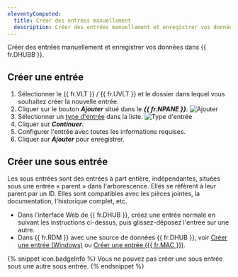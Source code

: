 ```yaml
---
eleventyComputed:
  title: Créer des entrées manuellement
  description: Créer des entrées manuellement et enregistrer vos données dans {{ fr.DHUBB }}.
---
```

Créer des entrées manuellement et enregistrer vos données dans {{ fr.DHUBB }}.

## Créer une entrée

1. Sélectionner le {{ fr.VLT }} / {{ fr.UVLT }} et le dossier dans lequel vous souhaitez créer la nouvelle entrée.
1. Cliquer sur le bouton ***Ajouter*** situé dans le ***{{ fr.NPANE }}***.
   ![Ajouter](https://webdevolutions.azureedge.net/docs/fr/hub/Hub2166.png)
1. Sélectionner un [type d'entrée](/fr/hub/web-interface/hub-overview/entries/entry-type/) dans la liste.
   ![Type d'entrée](https://webdevolutions.azureedge.net/docs/fr/hub/Hub2167.png)
1. Cliquer sur ***Continuer***.
1. Configurer l'entrée avec toutes les informations requises.
1. Cliquer sur ***Ajouter*** pour enregistrer.

## Créer une sous entrée

Les sous entrées sont des entrées à part entière, indépendantes, situées sous une entrée « parent » dans l'arborescence. Elles se réfèrent à leur parent par un ID. Elles sont compatibles avec les pièces jointes, la documentation, l'historique complet, etc.

* Dans l'interface Web de {{ fr.DHUB }}, créez une entrée normale en suivant les instructions ci-dessus, puis glissez-déposez l'entrée sur une autre.
* Dans {{ fr.RDM }} avec une source de données {{ fr.DHUB }}, voir [Créer une entrée (Windows)](/fr/rdm/windows/commands/edit/entries/creating-new-entry/) ou [Créer une entrée ({{ fr.MAC }})](/fr/rdm/mac/commands/edit/entries/creating-new-entry/).

{% snippet icon.badgeInfo %}
Vous ne pouvez pas créer une sous entrée sous une autre sous entrée.
{% endsnippet %}
